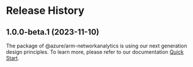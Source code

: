 # Release History
    
## 1.0.0-beta.1 (2023-11-10)

The package of @azure/arm-networkanalytics is using our next generation design principles. To learn more, please refer to our documentation [Quick Start](https://aka.ms/azsdk/js/mgmt/quickstart ).
